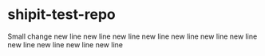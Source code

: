 # shipit-test-repo

Small change
new line
new line
new line
new line
new line
new line
new line
new line
new line
new line
new line
